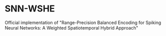 # SNN-WSHE
Official implementation of "Range-Precision Balanced Encoding for Spiking Neural Networks: A Weighted Spatiotemporal Hybrid Approach"

